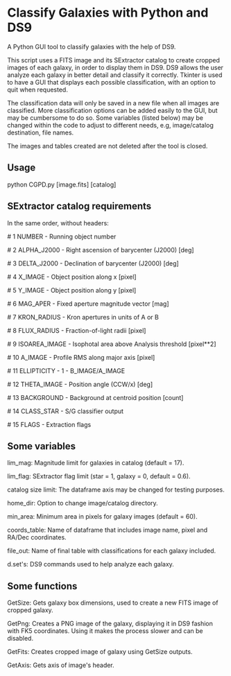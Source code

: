 # Classify Galaxies with Python and DS9
A Python GUI tool to classify galaxies with the help of DS9.

This script uses a FITS image and its SExtractor catalog to create cropped images of each galaxy, in order to display them in DS9. DS9 allows the user analyze each galaxy in better detail and classify it correctly. Tkinter is used to have a GUI that displays each possible classification, with an option to quit when requested. 

The classification data will only be saved in a new file when all images are classified. More classification options can be added easily to the GUI, but may be cumbersome to do so. Some variables (listed below) may be changed within the code to adjust to different needs, e.g, image/catalog destination, file names.

The images and tables created are not deleted after the tool is closed.

## Usage
python CGPD.py [image.fits] [catalog]

## SExtractor catalog requirements
In the same order, without headers:

\#   1 NUMBER -                 Running object number

\#   2 ALPHA_J2000 -            Right ascension of barycenter (J2000)                      [deg]

\#   3 DELTA_J2000 -            Declination of barycenter (J2000)                          [deg]

\#   4 X_IMAGE -                Object position along x                                    [pixel]

\#   5 Y_IMAGE -                Object position along y                                    [pixel]

\#   6 MAG_APER -               Fixed aperture magnitude vector                            [mag]

\#   7 KRON_RADIUS -            Kron apertures in units of A or B

\#   8 FLUX_RADIUS -            Fraction-of-light radii                                    [pixel]

\#   9 ISOAREA_IMAGE -          Isophotal area above Analysis threshold                    [pixel**2]

\#  10 A_IMAGE -                Profile RMS along major axis                               [pixel]

\#  11 ELLIPTICITY -            1 - B_IMAGE/A_IMAGE

\#  12 THETA_IMAGE -            Position angle (CCW/x)                                     [deg]

\#  13 BACKGROUND -             Background at centroid position                            [count]

\#  14 CLASS_STAR -             S/G classifier output

\#  15 FLAGS -                  Extraction flags

## Some variables

lim_mag: Magnitude limit for galaxies in catalog (default = 17).

lim_flag: SExtractor flag limit (star = 1, galaxy = 0, default = 0.6).

catalog size limit: The dataframe axis may be changed for testing purposes.

home_dir: Option to change image/catalog directory.

min_area: Minimum area in pixels for galaxy images (default = 60).

coords_table: Name of dataframe that includes image name, pixel and RA/Dec coordinates.

file_out: Name of final table with classifications for each galaxy included.

d.set's: DS9 commands used to help analyze each galaxy.

## Some functions

GetSize: Gets galaxy box dimensions, used to create a new FITS image of cropped galaxy.

GetPng: Creates a PNG image of the galaxy, displaying it in DS9 fashion with FK5 coordinates. Using it makes the process slower and can be disabled.

GetFits: Creates cropped image of galaxy using GetSize outputs.

GetAxis: Gets axis of image's header.


